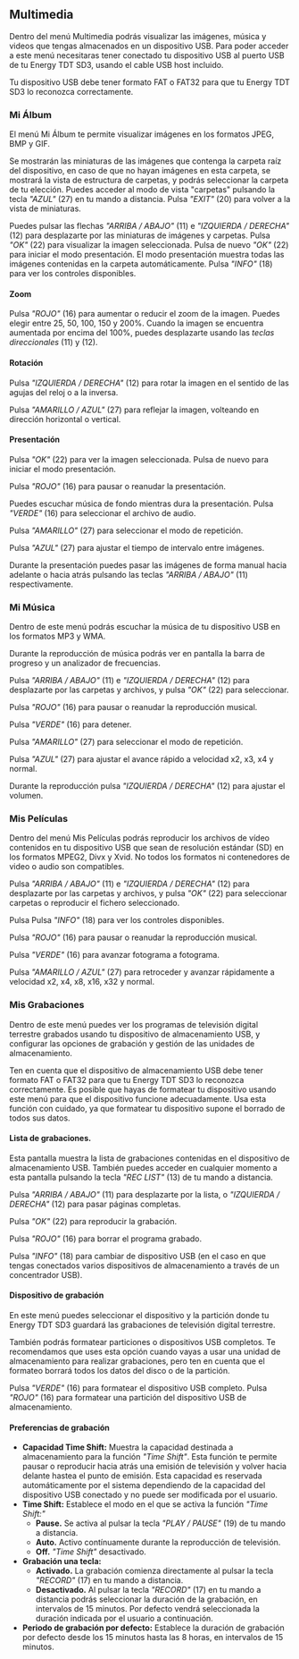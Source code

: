 ## Multimedia
Dentro del menú Multimedia podrás visualizar las imágenes, música y videos que tengas almacenados en un dispositivo USB. Para poder acceder a este menú necesitaras tener conectado tu dispositivo USB al puerto USB de tu Energy TDT SD3, usando el cable USB host incluido.

Tu dispositivo USB debe tener formato FAT o FAT32 para que tu Energy TDT SD3 lo reconozca correctamente.

### Mi Álbum
El menú Mi Álbum te permite visualizar imágenes en los formatos JPEG, BMP y GIF.

Se mostrarán las miniaturas de las imágenes que contenga la carpeta raíz del dispositivo, en caso de que no hayan imágenes en esta carpeta, se mostrará la vista de estructura de carpetas, y podrás seleccionar la carpeta de tu elección. Puedes acceder al modo de vista "carpetas" pulsando la tecla *"AZUL"* (27) en tu mando a distancia. Pulsa *"EXIT"* (20) para volver a la vista de miniaturas.


Puedes pulsar las flechas *"ARRIBA / ABAJO"* (11) e *"IZQUIERDA / DERECHA"* (12) para desplazarte por las miniaturas de imágenes y carpetas. Pulsa *"OK"* (22) para visualizar la imagen seleccionada. Pulsa de nuevo *"OK"* (22) para iniciar el modo presentación. El modo presentación muestra todas las imágenes contenidas en la carpeta automáticamente. Pulsa *"INFO"* (18) para ver los controles disponibles.

#### Zoom
Pulsa *"ROJO"* (16) para aumentar o reducir el zoom de la imagen. Puedes elegir entre 25, 50, 100, 150 y 200%.
Cuando la imagen se encuentra aumentada por encima del 100%, puedes desplazarte usando las *teclas direccionales* (11) y (12).

#### Rotación
Pulsa *"IZQUIERDA / DERECHA"* (12) para rotar la imagen en el sentido de las agujas del reloj o a la inversa.

Pulsa *"AMARILLO / AZUL"* (27) para reflejar la imagen, volteando en dirección horizontal o vertical.

#### Presentación
Pulsa *"OK"* (22) para ver la imagen seleccionada. Pulsa de nuevo para iniciar el modo presentación.

Pulsa *"ROJO"* (16) para pausar o reanudar la presentación.

Puedes escuchar música de fondo mientras dura la presentación. Pulsa *"VERDE"* (16) para seleccionar el archivo de audio.

Pulsa *"AMARILLO"* (27) para seleccionar el modo de repetición.

Pulsa *"AZUL"* (27) para ajustar el tiempo de intervalo entre imágenes.

Durante la presentación puedes pasar las imágenes de forma manual hacia adelante o hacia atrás pulsando las teclas *"ARRIBA / ABAJO"* (11) respectivamente.


### Mi Música
Dentro de este menú podrás escuchar la música de tu dispositivo USB en los formatos MP3 y WMA.

Durante la reproducción de música podrás ver en pantalla la barra de progreso y un analizador de frecuencias.

Pulsa *"ARRIBA / ABAJO"* (11) e *"IZQUIERDA / DERECHA"* (12) para desplazarte por las carpetas y archivos, y pulsa *"OK"* (22) para seleccionar.

Pulsa *"ROJO"* (16) para pausar o reanudar la reproducción musical.

Pulsa *"VERDE"* (16) para detener.

Pulsa *"AMARILLO"* (27) para seleccionar el modo de repetición.

Pulsa *"AZUL"* (27) para ajustar el avance rápido a velocidad x2, x3, x4 y normal.

Durante la reproducción pulsa *"IZQUIERDA / DERECHA"* (12) para ajustar el volumen.


### Mis Películas
Dentro del menú Mis Películas podrás reproducir los archivos de vídeo contenidos en tu dispositivo USB que sean de resolución estándar (SD) en los formatos MPEG2, Divx y Xvid. No todos los formatos ni contenedores de video o audio son compatibles.

Pulsa *"ARRIBA / ABAJO"* (11) e *"IZQUIERDA / DERECHA"* (12) para desplazarte por las carpetas y archivos, y pulsa *"OK"* (22) para seleccionar carpetas o reproducir el fichero seleccionado.

Pulsa Pulsa *"INFO"* (18) para ver los controles disponibles.

Pulsa *"ROJO"* (16) para pausar o reanudar la reproducción musical.

Pulsa *"VERDE"* (16) para avanzar fotograma a fotograma.

Pulsa *"AMARILLO / AZUL"* (27) para retroceder y avanzar rápidamente a velocidad x2, x4, x8, x16, x32 y normal.


### Mis Grabaciones
Dentro de este menú puedes ver los programas de televisión digital terrestre grabados usando tu dispositivo de almacenamiento USB, y configurar las opciones de grabación y gestión de las unidades de almacenamiento.

Ten en cuenta que el dispositivo de almacenamiento USB debe tener  formato FAT o FAT32 para que tu Energy TDT SD3 lo reconozca correctamente. Es posible que hayas de formatear tu dispositivo usando este menú para que el dispositivo funcione adecuadamente. Usa esta función con cuidado, ya que formatear tu dispositivo supone el borrado de todos sus datos.

#### Lista de grabaciones.
Esta pantalla muestra la lista de grabaciones contenidas en el dispositivo de almacenamiento USB. También puedes acceder en cualquier momento a esta pantalla pulsando la tecla *"REC LIST"* (13) de tu mando a distancia.

Pulsa *"ARRIBA / ABAJO"* (11) para desplazarte por la lista, o *"IZQUIERDA / DERECHA"* (12) para pasar páginas completas.

Pulsa *"OK"* (22) para reproducir la grabación.

Pulsa *"ROJO"* (16) para borrar el programa grabado.

Pulsa *"INFO"* (18) para cambiar de dispositivo USB (en el caso en que tengas conectados varios dispositivos de almacenamiento a través de un concentrador USB).


#### Dispositivo de grabación
En este menú puedes seleccionar el dispositivo y la partición donde tu Energy TDT SD3 guardará las grabaciones de televisión digital terrestre.

También podrás formatear particiones o dispositivos USB completos. Te recomendamos que uses esta opción cuando vayas a usar una unidad de almacenamiento para realizar grabaciones, pero ten en cuenta que el formateo borrará todos los datos del disco o de la partición.

Pulsa *"VERDE"* (16) para formatear el dispositivo USB completo.
Pulsa *"ROJO"* (16) para formatear una partición del dispositivo USB de almacenamiento.

#### Preferencias de grabación

* **Capacidad Time Shift:** Muestra la capacidad destinada a almacenamiento para la función *"Time Shift"*. Esta función te permite pausar o reproducir hacia atrás una emisión de televisión y volver hacia delante hastea el punto de emisión. Esta capacidad es reservada automáticamente por el sistema dependiendo de la capacidad del dispositivo USB conectado y no puede ser modificada por el usuario.
* **Time Shift:** Establece el modo en el que se activa la función *"Time Shift:"*
    * **Pause.** Se activa al pulsar la tecla *"PLAY / PAUSE"* (19) de tu mando a distancia.
    * **Auto.** Activo contínuamente durante la reproducción de televisión.
    * **Off.** *"Time Shift"* desactivado.
*  **Grabación una tecla:**
    * **Activado.** La grabación comienza directamente al pulsar la tecla *"RECORD"* (17) en tu mando a distancia.
    * **Desactivado.** Al pulsar la tecla *"RECORD"* (17) en tu mando a distancia podrás seleccionar la duración de la grabación, en intervalos de 15 minutos. Por defecto vendrá seleccionada la duración indicada por el usuario a continuación.
* **Periodo de grabación por defecto:** Establece la duración de grabación por defecto desde los 15 minutos hasta las 8 horas, en intervalos de 15 minutos.











